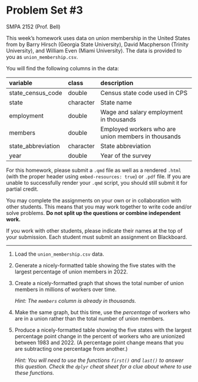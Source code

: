 # Problem Set \#3
SMPA 2152 (Prof. Bell)

This week’s homework uses data on union membership in the United States
from [](https://www.unionstats.com/) by Barry Hirsch (Georgia State
University), David Macpherson (Trinity University), and William Even
(Miami University). The data is provided to you as
`union_membership.csv`.

You will find the following columns in the data:

| variable           | class     | description                                         |
|:-------------------|:----------|:----------------------------------------------------|
| state_census_code  | double    | Census state code used in CPS                       |
| state              | character | State name                                          |
| employment         | double    | Wage and salary employment in thousands             |
| members            | double    | Employed workers who are union members in thousands |
| state_abbreviation | character | State abbreviation                                  |
| year               | double    | Year of the survey                                  |

For this homework, please submit a `.qmd` file as well as a rendered
`.html` (with the proper header using `embed-resources: true`) or `.pdf`
file. If you are unable to successfully render your `.qmd` script, you
should still submit it for partial credit.

You may complete the assignments on your own or in collaboration with
other students. This means that you may work together to write code
and/or solve problems. **Do not split up the questions or combine
independent work.**

If you work with other students, please indicate their names at the top
of your submission. Each student must submit an assignment on
Blackboard.

------------------------------------------------------------------------

1.  Load the `union_membership.csv` data.

2.  Generate a nicely-formatted table showing the five states with the
    largest percentage of union members in 2022.

3.  Create a nicely-formatted graph that shows the total number of union
    members in millions of workers over time.

    *Hint: The `members` column is already in thousands.*

4.  Make the same graph, but this time, use the *percentage* of workers
    who are in a union rather than the total number of union members.

5.  Produce a nicely-formatted table showing the five states with the
    largest percentage point change in the percent of workers who are
    unionized between 1983 and 2022. (A percentage point change means
    that you are subtracting one percentage from another.)

    *Hint: You will need to use the functions `first()` and `last()` to
    answer this question. Check the `dplyr` cheat sheet for a clue about
    where to use these functions.*
